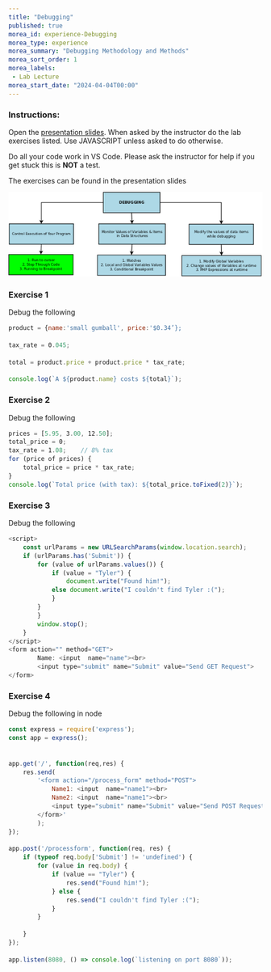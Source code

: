 ```yaml
--- 
title: "Debugging" 
published: true 
morea_id: experience-Debugging
morea_type: experience 
morea_summary: "Debugging Methodology and Methods"
morea_sort_order: 1 
morea_labels:
 - Lab Lecture
morea_start_date: "2024-04-04T00:00"
---
```


### Instructions: 
Open the [presentation slides](ITM352_Debugging.ppt). When asked by the instructor do the lab exercises listed. Use JAVASCRIPT unless asked to do otherwise.

Do all your code work in VS Code. Please ask the instructor for help if you get stuck this is **NOT** a test.

The exercises can be found in the presentation slides

![Debugging Techniques](debugging-techniques.png)

### Exercise 1
Debug the following 
```Javascript
product = {name:'small gumball', price:'$0.34’};

tax_rate = 0.045;

total = product.price + product.price * tax_rate;

console.log(`A ${product.name} costs ${total}`); 
```

### Exercise 2
Debug the following 
```Javascript
prices = [5.95, 3.00, 12.50];
total_price = 0;
tax_rate = 1.08;    // 8% tax 
for (price of prices) {
    total_price = price * tax_rate;
}
console.log(`Total price (with tax): ${total_price.toFixed(2)}`); 
```

### Exercise 3
Debug the following
```Javascript
<script>
    const urlParams = new URLSearchParams(window.location.search);
    if (urlParams.has('Submit')) {
        for (value of urlParams.values()) {
            if (value = "Tyler") {
                document.write("Found him!");
            else document.write("I couldn't find Tyler :("); 
            }
        }
        }
        window.stop();
    }
</script>
<form action="" method="GET">
        Name: <input  name="name"><br>
        <input type="submit" name="Submit" value="Send GET Request">
</form>
```

### Exercise 4
Debug the following in node

```Javascript
const express = require('express');
const app = express();


app.get('/', function(req,res) {
    res.send(
        '<form action="/process_form" method="POST">
            Name1: <input  name="name1"><br>
            Name2: <input  name="name1"><br>
            <input type="submit" name="Submit" value="Send POST Request">
        </form>'
        );
});

app.post('/processform', function(req, res) {
    if (typeof req.body['Submit'] != 'undefined') {
        for (value in req.body) {
            if (value == "Tyler") {
                res.send("Found him!");
            } else {
                res.send("I couldn't find Tyler :(");
            }
        }
        
    }
});

app.listen(8080, () => console.log(`listening on port 8080`));
```